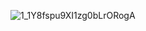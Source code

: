 ![1_1Y8fspu9XI1zg0bLrORogA](https://github.com/faizank789/vagrant/assets/22654388/8914c6e3-39d8-477c-8d44-94e185c53204)
